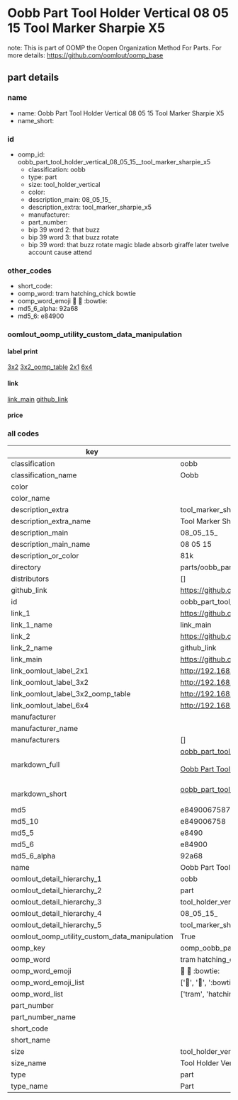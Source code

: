 # Oobb Part Tool Holder Vertical 08 05 15  Tool Marker Sharpie X5  

note: This is part of OOMP the Oopen Organization Method For Parts. For more details: https://github.com/oomlout/oomp_base

##  part details





### name
* name: Oobb Part Tool Holder Vertical 08 05 15  Tool Marker Sharpie X5
* name_short: 
### id
* oomp_id: oobb_part_tool_holder_vertical_08_05_15__tool_marker_sharpie_x5
  * classification: oobb
  * type: part
  * size: tool_holder_vertical
  * color: 
  * description_main: 08_05_15_
  * description_extra: tool_marker_sharpie_x5
  * manufacturer: 
  * part_number: 
  * bip 39 word 2: that buzz
  * bip 39 word 3: that buzz rotate
  * bip 39 word: that buzz rotate magic blade absorb giraffe later twelve account cause attend

### other_codes
* short_code: 
* oomp_word: tram hatching_chick bowtie
* oomp_word_emoji :tram: :hatching_chick: :bowtie:
* md5_6_alpha: 92a68
* md5_6: e84900






### oomlout_oomp_utility_custom_data_manipulation
#### label print
[3x2](http://192.168.1.245:1112/?label=oomp%2092a68)
[3x2_oomp_table](http://192.168.1.107:1112/?label=oomp%2092a68)
[2x1](http://192.168.1.242:1112/?label=oomp%2092a68)
[6x4](http://192.168.1.55:1112/?label=oomp%2092a68)    

#### link

[link_main](https://github.com/oomlout/oomlout_oomp_current_version_messy/tree/main/parts/oobb_part_tool_holder_vertical_08_05_15__tool_marker_sharpie_x5) [github_link](https://github.com/oomlout/oomlout_oomp_part_src/tree/main/parts/oobb_part_tool_holder_vertical_08_05_15__tool_marker_sharpie_x5)                             

#### price







### all codes 
| key | value |  
| --- | --- |  
| classification | oobb |  
| classification_name | Oobb |  
| color |  |  
| color_name |  |  
| description_extra | tool_marker_sharpie_x5 |  
| description_extra_name | Tool Marker Sharpie X5 |  
| description_main | 08_05_15_ |  
| description_main_name | 08 05 15  |  
| description_or_color | 81k |  
| directory | parts/oobb_part_tool_holder_vertical_08_05_15__tool_marker_sharpie_x5 |  
| distributors | [] |  
| github_link | https://github.com/oomlout/oomlout_oomp_part_src/tree/main/parts/oobb_part_tool_holder_vertical_08_05_15__tool_marker_sharpie_x5 |  
| id | oobb_part_tool_holder_vertical_08_05_15__tool_marker_sharpie_x5 |  
| link_1 | https://github.com/oomlout/oomlout_oomp_current_version_messy/tree/main/parts/oobb_part_tool_holder_vertical_08_05_15__tool_marker_sharpie_x5 |  
| link_1_name | link_main |  
| link_2 | https://github.com/oomlout/oomlout_oomp_part_src/tree/main/parts/oobb_part_tool_holder_vertical_08_05_15__tool_marker_sharpie_x5 |  
| link_2_name | github_link |  
| link_main | https://github.com/oomlout/oomlout_oomp_current_version_messy/tree/main/parts/oobb_part_tool_holder_vertical_08_05_15__tool_marker_sharpie_x5 |  
| link_oomlout_label_2x1 | http://192.168.1.242:1112/?label=oomp%2092a68 |  
| link_oomlout_label_3x2 | http://192.168.1.245:1112/?label=oomp%2092a68 |  
| link_oomlout_label_3x2_oomp_table | http://192.168.1.107:1112/?label=oomp%2092a68 |  
| link_oomlout_label_6x4 | http://192.168.1.55:1112/?label=oomp%2092a68 |  
| manufacturer |  |  
| manufacturer_name |  |  
| manufacturers | [] |  
| markdown_full | [oobb_part_tool_holder_vertical_08_05_15__tool_marker_sharpie_x5](https://github.com/oomlout/oomlout_oomp_current_version_messy/tree/main/parts/oobb_part_tool_holder_vertical_08_05_15__tool_marker_sharpie_x5)<br>[](https://github.com/oomlout/oomlout_oomp_current_version_messy/tree/main/parts/oobb_part_tool_holder_vertical_08_05_15__tool_marker_sharpie_x5)<br>[Oobb Part Tool Holder Vertical 08 05 15  Tool Marker Sharpie X5](https://github.com/oomlout/oomlout_oomp_current_version_messy/tree/main/parts/oobb_part_tool_holder_vertical_08_05_15__tool_marker_sharpie_x5)<br><br> |  
| markdown_short | [oobb_part_tool_holder_vertical_08_05_15__tool_marker_sharpie_x5](https://github.com/oomlout/oomlout_oomp_current_version_messy/tree/main/parts/oobb_part_tool_holder_vertical_08_05_15__tool_marker_sharpie_x5)<br><br> |  
| md5 | e8490067587d4c44030b885d7847e6ff |  
| md5_10 | e849006758 |  
| md5_5 | e8490 |  
| md5_6 | e84900 |  
| md5_6_alpha | 92a68 |  
| name | Oobb Part Tool Holder Vertical 08 05 15  Tool Marker Sharpie X5 |  
| oomlout_detail_hierarchy_1 | oobb |  
| oomlout_detail_hierarchy_2 | part |  
| oomlout_detail_hierarchy_3 | tool_holder_vertical |  
| oomlout_detail_hierarchy_4 | 08_05_15_ |  
| oomlout_detail_hierarchy_5 | tool_marker_sharpie_x5 |  
| oomlout_oomp_utility_custom_data_manipulation | True |  
| oomp_key | oomp_oobb_part_tool_holder_vertical_08_05_15__tool_marker_sharpie_x5 |  
| oomp_word | tram hatching_chick bowtie |  
| oomp_word_emoji | :tram: :hatching_chick: :bowtie: |  
| oomp_word_emoji_list | [':tram:', ':hatching_chick:', ':bowtie:'] |  
| oomp_word_list | ['tram', 'hatching_chick', 'bowtie'] |  
| part_number |  |  
| part_number_name |  |  
| short_code |  |  
| short_name |  |  
| size | tool_holder_vertical |  
| size_name | Tool Holder Vertical |  
| type | part |  
| type_name | Part |  
